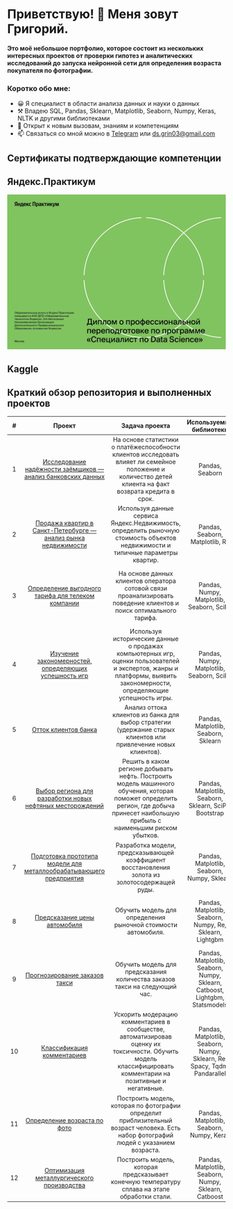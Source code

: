 # Приветствую! 👋 Меня зовут Григорий.
**Это моё небольшое портфолио, которое состоит из нескольких интересных проектов от проверки гипотез и аналитических исследований до запуска нейронной сети для определения возраста покупателя по фотографии.**

### Коротко обо мне:

- 😀 Я специалист в области анализа данных и науки о данных
- ⚒️ Владею SQL, Pandas, Sklearn, Matplotlib, Seaborn, Numpy, Keras, NLTK и другими библиотеками
- 🌱 Открыт к новым вызовам, знаниям и компетенциям
- 📫 Связаться со мной можно в [Telegram](https://t.me/krotovsky) или ds.grin03@gmail.com

## Сертификаты подтверждающие компетенции
## Яндекс.Практикум
![Энгельбарт|50](https://github.com/Grigorii-Glushak/Grigorii-Glushak/blob/main/YA%2001.jpg)

## Kaggle

## Краткий обзор репозитория и выполненных проектов
| # | Проект | Задача проекта | Используемые библиотеки | Компетенции|
|:-------:|:--------:|:----------------:|:------------------------:|:--------:|
| 1 |[Исследование надёжности заёмщиков — анализ банковских данных](https://github.com/Grigorii-Glushak/Borrower_reliability_study/tree/main)|На основе статистики о платёжеспособности клиентов исследовать влияет ли семейное положение и количество детей клиента на факт возврата кредита в срок.|Pandas, Seaborn|предобработка данных, исследовательский анализ данных|
| 2     | [Продажа квартир в Санкт-Петербурге — анализ рынка недвижимости](https://github.com/Grigorii-Glushak/Sale_of_apartments_in_St._Petersburg/tree/main)| Используя данные сервиса Яндекс.Недвижимость, определить рыночную стоимость объектов недвижимости и типичные параметры квартир. | Pandas, Seaborn, Matplotlib, Re|предобработка данных, исследовательский анализ данных, визуализация данных|
| 3     | [Определение выгодного тарифа для телеком компании](https://github.com/Grigorii-Glushak/Determination_of_a_favorable_tariff/tree/main)| На основе данных клиентов оператора сотовой связи проанализировать поведение клиентов и поиск оптимального тарифа.| Pandas, Numpy, Matplotlib,  Seaborn, SciPy|предобработка данных, исследовательский анализ данных, визуализация данных, проверка статистических гипотез|
| 4     | [Изучение закономерностей, определяющих успешность игр](https://github.com/Grigorii-Glushak/Studying_the_patterns_of_game_success/tree/main)| Используя исторические данные о продажах компьютерных игр, оценки пользователей и экспертов, жанры и платформы, выявить закономерности, определяющие успешность игры.|Pandas, Numpy, Matplotlib, Seaborn, SciPy|предобработка данных, исследовательский анализ данных, визуализация данных, проверка статистических гипотез|
| 5     | [Отток клиентов банка](https://github.com/Grigorii-Glushak/The_outflow_of_bank_customers/tree/main)|Анализ оттока клиентов из банка для выбор стратегии (удержание старых клиентов или привлечение новых клиентов).|Pandas, Matplotlib, Seaborn, Sklearn|визуализация данных, машинное обучение|
| 6     | [Выбор региона для разработки новых нефтяных месторождений](https://github.com/Grigorii-Glushak/Selecting_an_oil_development_region/tree/main)|Решить в каком регионе добывать нефть. Построить модель машинного обучения, которая поможет определить регион, где добыча принесет наибольшую прибыль с наименьшим риском убытков.|Pandas, Matplotlib, Seaborn, Sklearn, SciPy, Bootstrap|визуализация данных, машинное обучение, проверка статистических гипотез|
| 7     | [Подготовка прототипа модели для металлообрабатывающего предприятия](https://github.com/Grigorii-Glushak/Preparing_a_model_for_a_metalworking_enterprise/tree/main)|Pазработка модели, предсказывающей коэффициент восстановления золота из золотосодержащей руды.|Pandas, Matplotlib, Seaborn, Numpy, Sklearn|визуализация данных, машинное обучение|
| 8     | [Предсказание цены автомобиля](https://github.com/Grigorii-Glushak/Car_price_prediction/tree/main)|Обучить модель для определения рыночной стоимости автомобиля.|Pandas, Matplotlib, Seaborn, Numpy, Re, Sklearn, Lightgbm|предобработка данных, исследовательский анализ данных, визуализация данных, машинное обучение|
| 9     | [Прогнозирование заказов такси](https://github.com/Grigorii-Glushak/Forecasting_taxi_orders/tree/main)|Обучить модель для предсказания количества заказов такси на следующий час.|Pandas, Matplotlib, Seaborn, Numpy, Sklearn, Catboost, Lightgbm, Statsmodels|машинное обучение|
| 10    | [Классификация комментариев](https://github.com/Grigorii-Glushak/Comment_classification/tree/main)|Ускорить модерацию комментариев в сообществе, автоматизировав оценку их токсичности. Обучить модель классифицировать комментарии на позитивные и негативные.|Pandas, Matplotlib, Seaborn, Numpy, Sklearn, Re, Spacy, Tqdm, Pandarallel|машинное обучение|
| 11    | [Определение возраста по фото](https://github.com/Grigorii-Glushak/Age_determination_by_photo/tree/main)|Построить модель, которая по фотографии определит приблизительный возраст человека. Есть набор фотографий людей с указанием возраста.|Pandas, Matplotlib, Seaborn, Numpy, Keras|компьютерное зрение, машинное обучение|
| 12    | [Оптимизация металлургического производства](https://github.com/Grigorii-Glushak/Alloy_final_temperature/tree/main)|Построить модель, которая предсказывает конечную температуру сплава на этапе обработки стали.|Pandas, Matplotlib, Seaborn, Numpy, Sklearn, Catboost|исследовательский анализ данных, предобработка данных, машинное обучение|
